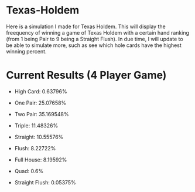 # Texas-Holdem
Here is a simulation I made for Texas Holdem. This will display the freequency of winning a game of Texas Holdem with a certain hand ranking (from 1 being Pair to 9 being a Straight Flush). In due time, I will update to be able to simulate more, such as see which hole cards have the highest winning percent.

# Current Results (4 Player Game)

- High Card: 0.63796%

- One Pair: 25.07658%

- Two Pair: 35.169548%

- Triple: 11.48326%

- Straight: 10.55576%

- Flush: 8.22722%

- Full House: 8.19592%

- Quad: 0.6%

- Straight Flush: 0.05375%
